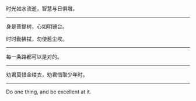 <!-- # 界外三千 -->

时光如水流逝，智慧与日俱增。

---

身是菩提树，心如明镜台。

时时勤拂拭，勿使惹尘埃。

--- 

每一条路都可以是对的。

---

劝君莫惜金缕衣，劝君惜取少年时。

---

Do one thing, and be excellent at it.
